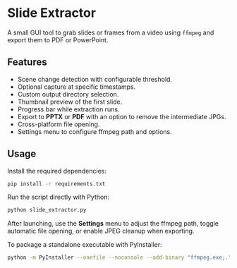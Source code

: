 # Slide Extractor

A small GUI tool to grab slides or frames from a video using `ffmpeg` and
export them to PDF or PowerPoint.

## Features

- Scene change detection with configurable threshold.
- Optional capture at specific timestamps.
- Custom output directory selection.
- Thumbnail preview of the first slide.
- Progress bar while extraction runs.
- Export to **PPTX** or **PDF** with an option to remove the intermediate JPGs.
- Cross-platform file opening.
- Settings menu to configure ffmpeg path and options.

## Usage

Install the required dependencies:

```bash
pip install -r requirements.txt
```

Run the script directly with Python:

```bash
python slide_extractor.py
```

After launching, use the **Settings** menu to adjust the ffmpeg path, toggle
automatic file opening, or enable JPEG cleanup when exporting.

To package a standalone executable with PyInstaller:

```bash
python -m PyInstaller --onefile --noconsole --add-binary "ffmpeg.exe;." slide_extractor.py
```
